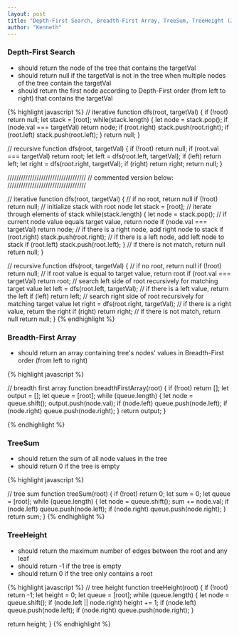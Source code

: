 ```yaml
---
layout: post
title: "Depth-First Search, Breadth-First Array, TreeSum, TreeHeight (JavaScript)"
author: "Kenneth"
---
```


<!-- ### Construct a Binary Tree from Preorder & Inorder Traversal (JavaScript) -->
### Depth-First Search
* should return the node of the tree that contains the targetVal
* should return null if the targetVal is not in the tree
when multiple nodes of the tree contain the targetVal
* should return the first node according to Depth-First order (from left to right) that contains the targetVal

{% highlight javascript %}
// iterative
function dfs(root, targetVal) {
  if (!root) return null;
  let stack = [root];
  while(stack.length) {
    let node = stack.pop();
    if (node.val === targetVal) return node;
    if (root.right) stack.push(root.right);
    if (root.left) stack.push(root.left);
  }
  return null;
}

// recursive
function dfs(root, targetVal) {
  if (!root) return null;
  if (root.val === targetVal) return root;
  let left = dfs(root.left, targetVal);
  if (left) return left;
  let right = dfs(root.right, targetVal);
  if (right) return right;
  return null;
}

///////////////////////////////////
// commented version below: 
///////////////////////////////////

// iterative
function dfs(root, targetVal) {
  // if no root, return null
  if (!root) return null;
  // initialize stack with root node
  let stack = [root];
  // iterate through elements of stack
  while(stack.length) {
    let node = stack.pop();
    // if current node value equals target value, return node
    if (node.val === targetVal) return node;
    // if there is a right node, add right node to stack
    if (root.right) stack.push(root.right);
    // if there is a left node, add left node to stack
    if (root.left) stack.push(root.left);
  }
  // if there is not match, return null
  return null;
}

// recursive
function dfs(root, targetVal) {
  // if no root, return null
  if (!root) return null;
  // if root value is equal to target value, return root
  if (root.val === targetVal) return root;
  // search left side of root recursively for matching target value
  let left = dfs(root.left, targetVal);
  // if there is a left value, return the left
  if (left) return left;
  // search right side of root recursively for matching target value
  let right = dfs(root.right, targetVal);
  // if there is a right value, return the right
  if (right) return right;
  // if there is not match, return null
  return null;
}
{% endhighlight %}

### Breadth-First Array
* should return an array containing tree's nodes' values in Breadth-First order (from left to right)

{% highlight javascript %}

// breadth first array
function breadthFirstArray(root) {
  if (!root) return [];
  let output = [];
  let queue = [root];
  while (queue.length) {
    let node = queue.shift();
    output.push(node.val);
    if (node.left) queue.push(node.left);
    if (node.right) queue.push(node.right);
  }
  return output;
}

{% endhighlight %}

### TreeSum
* should return the sum of all node values in the tree
* should return 0 if the tree is empty

{% highlight javascript %}

// tree sum
function treeSum(root) {
  if (!root) return 0;
  let sum = 0;
  let queue = [root];
  while (queue.length) {
    let node = queue.shift();
    sum += node.val;
    if (node.left) queue.push(node.left);
    if (node.right) queue.push(node.right);
  }
  return sum;
}
{% endhighlight %}

### TreeHeight
* should return the maximum number of edges between the root and any leaf
* should return -1 if the tree is empty
* should return 0 if the tree only contains a root


{% highlight javascript %}
// tree height
function treeHeight(root) {
  if (!root) return -1;
  let height = 0;
  let queue = [root];
  while (queue.length) {
    let node = queue.shift();
    if (node.left || node.right) height += 1;
    if (node.left) queue.push(node.left);
    if (node.right) queue.push(node.right);
  }

  return height;
}
{% endhighlight %}
